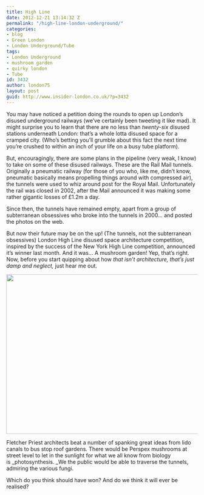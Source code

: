 ```yaml
---
title: High Line
date: 2012-12-21 13:14:32 Z
permalink: "/high-line-london-underground/"
categories:
- blog
- Green London
- London Underground/Tube
tags:
- London Underground
- mushroom garden
- quirky london
- Tube
id: 3432
author: london75
layout: post
guid: http://www.insider-london.co.uk/?p=3432
---
```


You may have noticed a petition doing the rounds to open up London’s disused underground railways (we&#8217;ve certainly been tweeting it like mad). It might surprise you to learn that there are no less than _twenty-six_ disused stations underneath London: that&#8217;s a whole lotta disused space for a cramped city. (Who&#8217;s betting you&#8217;ll grumble about this fact the next time you&#8217;re crushed to within an inch of your life on a busy tube platform).
  
But, encouragingly, there are some plans in the pipeline (very weak, I know) to take on some of these disused railways. These are the Rail Mail tunnels. Originally a pneumatic railway (for those of you who, like me, didn’t know, pneumatic basically means propelling things around with compressed air), the tunnels were used to whiz around post for the Royal Mail. Unfortunately the rail was closed in 2002, after the Mail announced it was making some rather gigantic losses of £1.2m a day.

Since then, the tunnels have remained empty, apart from a group of subterranean obsessives who broke into the tunnels in 2000… and posted the photos on the web.

But now their future may be on the up! (The tunnels, not the subterranean obsessives) London High Line disused space architecture competition, inspired by the success of the New York High Line competition, announced it’s winner last month. And it was&#8230; A mushroom garden! Yep, that’s right. Now, before you start quipping about how _that isn’t architecture, that’s just damp and neglect,_ just hear me out.

[<img class="aligncenter size-full wp-image-3468" src="http://www.insider-london.co.uk/wp-content/uploads/2012/12/Pop-Down.jpg" alt="" width="569" height="420" />](http://www.insider-london.co.uk/wp-content/uploads/2012/12/Pop-Down.jpg)

Fletcher Priest architects beat a number of spanking great ideas from lido canals to bus stop roof gardens. There would be Perspex mushrooms at street level to let in the sunlight for what we all know from biology is _photosynthesis. _We the public would be able to traverse the tunnels, admiring the various fungi.

Which do you think should have won? And do we think it will ever be realised?